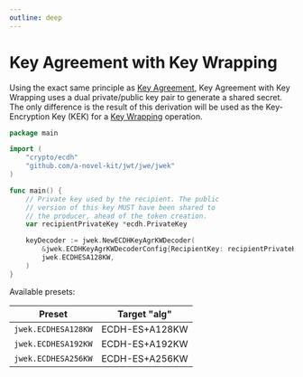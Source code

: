 ```yaml
---
outline: deep
---
```


# Key Agreement with Key Wrapping

Using the exact same principle as [Key Agreement](./key_agreement.md), Key Agreement with Key Wrapping
uses a dual private/public key pair to generate a shared secret. The only difference is the result of this
derivation will be used as the Key-Encryption Key (KEK) for a [Key Wrapping](./key_wrap.md) operation.

```go
package main

import (
	"crypto/ecdh"
	"github.com/a-novel-kit/jwt/jwe/jwek"
)

func main() {
	// Private key used by the recipient. The public
	// version of this key MUST have been shared to
	// the producer, ahead of the token creation.
	var recipientPrivateKey *ecdh.PrivateKey

	keyDecoder := jwek.NewECDHKeyAgrKWDecoder(
		&jwek.ECDHKeyAgrKWDecoderConfig{RecipientKey: recipientPrivateKey},
		jwek.ECDHESA128KW,
	)
}
```

Available presets:

| Preset              | Target "alg"   |
| ------------------- | -------------- |
| `jwek.ECDHESA128KW` | ECDH-ES+A128KW |
| `jwek.ECDHESA192KW` | ECDH-ES+A192KW |
| `jwek.ECDHESA256KW` | ECDH-ES+A256KW |
